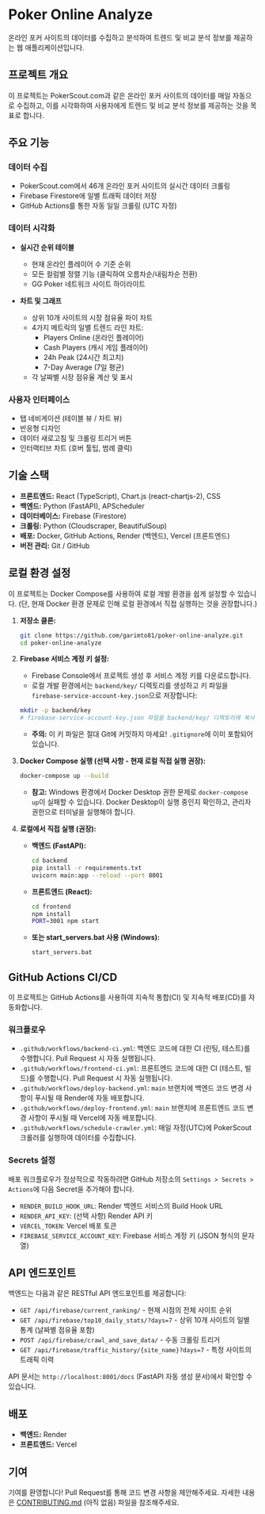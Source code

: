 # Poker Online Analyze

온라인 포커 사이트의 데이터를 수집하고 분석하여 트렌드 및 비교 분석 정보를 제공하는 웹 애플리케이션입니다.

## 프로젝트 개요

이 프로젝트는 PokerScout.com과 같은 온라인 포커 사이트의 데이터를 매일 자동으로 수집하고, 이를 시각화하여 사용자에게 트렌드 및 비교 분석 정보를 제공하는 것을 목표로 합니다.

## 주요 기능

### 데이터 수집
- PokerScout.com에서 46개 온라인 포커 사이트의 실시간 데이터 크롤링
- Firebase Firestore에 일별 트래픽 데이터 저장
- GitHub Actions를 통한 자동 일일 크롤링 (UTC 자정)

### 데이터 시각화
- **실시간 순위 테이블**
  - 현재 온라인 플레이어 수 기준 순위
  - 모든 컬럼별 정렬 기능 (클릭하여 오름차순/내림차순 전환)
  - GG Poker 네트워크 사이트 하이라이트
  
- **차트 및 그래프**
  - 상위 10개 사이트의 시장 점유율 파이 차트
  - 4가지 메트릭의 일별 트렌드 라인 차트:
    - Players Online (온라인 플레이어)
    - Cash Players (캐시 게임 플레이어)
    - 24h Peak (24시간 최고치)
    - 7-Day Average (7일 평균)
  - 각 날짜별 시장 점유율 계산 및 표시
  
### 사용자 인터페이스
- 탭 네비게이션 (테이블 뷰 / 차트 뷰)
- 반응형 디자인
- 데이터 새로고침 및 크롤링 트리거 버튼
- 인터랙티브 차트 (호버 툴팁, 범례 클릭)

## 기술 스택

*   **프론트엔드:** React (TypeScript), Chart.js (react-chartjs-2), CSS
*   **백엔드:** Python (FastAPI), APScheduler
*   **데이터베이스:** Firebase (Firestore)
*   **크롤링:** Python (Cloudscraper, BeautifulSoup)
*   **배포:** Docker, GitHub Actions, Render (백엔드), Vercel (프론트엔드)
*   **버전 관리:** Git / GitHub

## 로컬 환경 설정

이 프로젝트는 Docker Compose를 사용하여 로컬 개발 환경을 쉽게 설정할 수 있습니다. (단, 현재 Docker 환경 문제로 인해 로컬 환경에서 직접 실행하는 것을 권장합니다.)

1.  **저장소 클론:**
    ```bash
    git clone https://github.com/garimto81/poker-online-analyze.git
    cd poker-online-analyze
    ```

2.  **Firebase 서비스 계정 키 설정:**
    - Firebase Console에서 프로젝트 생성 후 서비스 계정 키를 다운로드합니다.
    - 로컬 개발 환경에서는 `backend/key/` 디렉토리를 생성하고 키 파일을 `firebase-service-account-key.json`으로 저장합니다:
    ```bash
    mkdir -p backend/key
    # firebase-service-account-key.json 파일을 backend/key/ 디렉토리에 복사
    ```
    - **주의:** 이 키 파일은 절대 Git에 커밋하지 마세요! `.gitignore`에 이미 포함되어 있습니다.

3.  **Docker Compose 실행 (선택 사항 - 현재 로컬 직접 실행 권장):**
    ```bash
    docker-compose up --build
    ```
    *   **참고:** Windows 환경에서 Docker Desktop 권한 문제로 `docker-compose up`이 실패할 수 있습니다. Docker Desktop이 실행 중인지 확인하고, 관리자 권한으로 터미널을 실행해야 합니다.

4.  **로컬에서 직접 실행 (권장):**
    *   **백엔드 (FastAPI):**
        ```bash
        cd backend
        pip install -r requirements.txt
        uvicorn main:app --reload --port 8001
        ```
    *   **프론트엔드 (React):**
        ```bash
        cd frontend
        npm install
        PORT=3001 npm start
        ```
    *   **또는 start_servers.bat 사용 (Windows):**
        ```bash
        start_servers.bat
        ```

## GitHub Actions CI/CD

이 프로젝트는 GitHub Actions를 사용하여 지속적 통합(CI) 및 지속적 배포(CD)를 자동화합니다.

### 워크플로우

*   `.github/workflows/backend-ci.yml`: 백엔드 코드에 대한 CI (린팅, 테스트)를 수행합니다. Pull Request 시 자동 실행됩니다.
*   `.github/workflows/frontend-ci.yml`: 프론트엔드 코드에 대한 CI (테스트, 빌드)를 수행합니다. Pull Request 시 자동 실행됩니다.
*   `.github/workflows/deploy-backend.yml`: `main` 브랜치에 백엔드 코드 변경 사항이 푸시될 때 Render에 자동 배포합니다.
*   `.github/workflows/deploy-frontend.yml`: `main` 브랜치에 프론트엔드 코드 변경 사항이 푸시될 때 Vercel에 자동 배포합니다.
*   `.github/workflows/schedule-crawler.yml`: 매일 자정(UTC)에 PokerScout 크롤러를 실행하여 데이터를 수집합니다.

### Secrets 설정

배포 워크플로우가 정상적으로 작동하려면 GitHub 저장소의 `Settings > Secrets > Actions`에 다음 Secret을 추가해야 합니다.

*   `RENDER_BUILD_HOOK_URL`: Render 백엔드 서비스의 Build Hook URL
*   `RENDER_API_KEY`: (선택 사항) Render API 키
*   `VERCEL_TOKEN`: Vercel 배포 토큰
*   `FIREBASE_SERVICE_ACCOUNT_KEY`: Firebase 서비스 계정 키 (JSON 형식의 문자열)

## API 엔드포인트

백엔드는 다음과 같은 RESTful API 엔드포인트를 제공합니다:

- `GET /api/firebase/current_ranking/` - 현재 시점의 전체 사이트 순위
- `GET /api/firebase/top10_daily_stats/?days=7` - 상위 10개 사이트의 일별 통계 (날짜별 점유율 포함)
- `POST /api/firebase/crawl_and_save_data/` - 수동 크롤링 트리거
- `GET /api/firebase/traffic_history/{site_name}?days=7` - 특정 사이트의 트래픽 이력

API 문서는 `http://localhost:8001/docs` (FastAPI 자동 생성 문서)에서 확인할 수 있습니다.

## 배포

*   **백엔드:** Render
*   **프론트엔드:** Vercel

## 기여

기여를 환영합니다! Pull Request를 통해 코드 변경 사항을 제안해주세요. 자세한 내용은 [CONTRIBUTING.md](CONTRIBUTING.md) (아직 없음) 파일을 참조해주세요.
